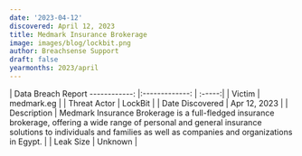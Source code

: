 ```yaml
---
date: '2023-04-12'
discovered: April 12, 2023
title: Medmark Insurance Brokerage
image: images/blog/lockbit.png
author: Breachsense Support
draft: false
yearmonths: 2023/april
---
```



| Data Breach Report
------------:     |:-------------:    | :-----:|
| Victim      | medmark.eg      | 
| Threat Actor      | LockBit      | 
| Date Discovered      | Apr 12, 2023      | 
| Description      | Medmark Insurance Brokerage is a full-fledged insurance brokerage, offering a wide range of personal and general insurance solutions to individuals and families as well as companies and organizations in Egypt.       | 
| Leak Size      | Unknown      | 

